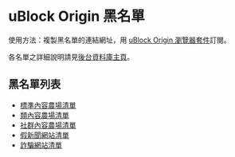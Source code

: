 uBlock Origin 黑名單
====================

使用方法：複製黑名單的連結網址，用 [uBlock Origin 瀏覽器套件](https://github.com/gorhill/uBlock)訂閱。

各名單之詳細說明請見[後台資料庫主頁](https://github.com/danny0838/content-farm-terminator/tree/gh-pages)。

## 黑名單列表
* [標準內容農場清單](https://danny0838.github.io/content-farm-terminator/files/blocklist-ubo/content-farms.txt)
* [類內容農場清單](https://danny0838.github.io/content-farm-terminator/files/blocklist-ubo/nearly-content-farms.txt)
* [社群內容農場清單](https://danny0838.github.io/content-farm-terminator/files/blocklist-ubo/sns-content-farms.txt)
* [假新聞網站清單](https://danny0838.github.io/content-farm-terminator/files/blocklist-ubo/fake-news.txt)
* [詐騙網站清單](https://danny0838.github.io/content-farm-terminator/files/blocklist-ubo/scam-sites.txt)

